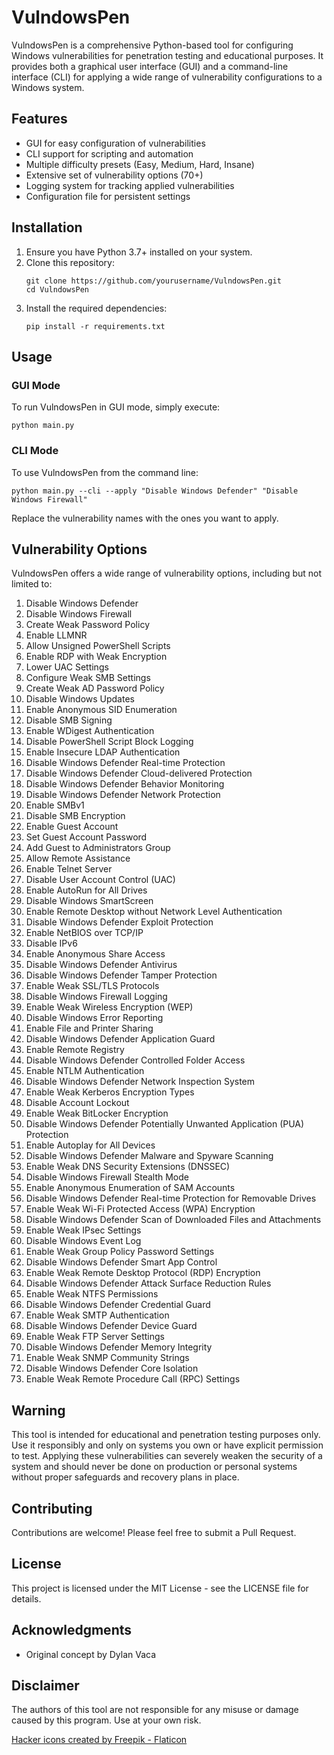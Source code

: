 # VulndowsPen

VulndowsPen is a comprehensive Python-based tool for configuring Windows vulnerabilities for penetration testing and educational purposes. It provides both a graphical user interface (GUI) and a command-line interface (CLI) for applying a wide range of vulnerability configurations to a Windows system.

## Features

- GUI for easy configuration of vulnerabilities
- CLI support for scripting and automation
- Multiple difficulty presets (Easy, Medium, Hard, Insane)
- Extensive set of vulnerability options (70+)
- Logging system for tracking applied vulnerabilities
- Configuration file for persistent settings

## Installation

1. Ensure you have Python 3.7+ installed on your system.
2. Clone this repository:
   ```
   git clone https://github.com/yourusername/VulndowsPen.git
   cd VulndowsPen
   ```
3. Install the required dependencies:
   ```
   pip install -r requirements.txt
   ```

## Usage

### GUI Mode

To run VulndowsPen in GUI mode, simply execute:

```
python main.py
```

### CLI Mode

To use VulndowsPen from the command line:

```
python main.py --cli --apply "Disable Windows Defender" "Disable Windows Firewall"
```

Replace the vulnerability names with the ones you want to apply.

## Vulnerability Options

VulndowsPen offers a wide range of vulnerability options, including but not limited to:

1. Disable Windows Defender
2. Disable Windows Firewall
3. Create Weak Password Policy
4. Enable LLMNR
5. Allow Unsigned PowerShell Scripts
6. Enable RDP with Weak Encryption
7. Lower UAC Settings
8. Configure Weak SMB Settings
9. Create Weak AD Password Policy
10. Disable Windows Updates
11. Enable Anonymous SID Enumeration
12. Disable SMB Signing
13. Enable WDigest Authentication
14. Disable PowerShell Script Block Logging
15. Enable Insecure LDAP Authentication
16. Disable Windows Defender Real-time Protection
17. Disable Windows Defender Cloud-delivered Protection
18. Disable Windows Defender Behavior Monitoring
19. Disable Windows Defender Network Protection
20. Enable SMBv1
21. Disable SMB Encryption
22. Enable Guest Account
23. Set Guest Account Password
24. Add Guest to Administrators Group
25. Allow Remote Assistance
26. Enable Telnet Server
27. Disable User Account Control (UAC)
28. Enable AutoRun for All Drives
29. Disable Windows SmartScreen
30. Enable Remote Desktop without Network Level Authentication
31. Disable Windows Defender Exploit Protection
32. Enable NetBIOS over TCP/IP
33. Disable IPv6
34. Enable Anonymous Share Access
35. Disable Windows Defender Antivirus
36. Disable Windows Defender Tamper Protection
37. Enable Weak SSL/TLS Protocols
38. Disable Windows Firewall Logging
39. Enable Weak Wireless Encryption (WEP)
40. Disable Windows Error Reporting
41. Enable File and Printer Sharing
42. Disable Windows Defender Application Guard
43. Enable Remote Registry
44. Disable Windows Defender Controlled Folder Access
45. Enable NTLM Authentication
46. Disable Windows Defender Network Inspection System
47. Enable Weak Kerberos Encryption Types
48. Disable Account Lockout
49. Enable Weak BitLocker Encryption
50. Disable Windows Defender Potentially Unwanted Application (PUA) Protection
51. Enable Autoplay for All Devices
52. Disable Windows Defender Malware and Spyware Scanning
53. Enable Weak DNS Security Extensions (DNSSEC)
54. Disable Windows Firewall Stealth Mode
55. Enable Anonymous Enumeration of SAM Accounts
56. Disable Windows Defender Real-time Protection for Removable Drives
57. Enable Weak Wi-Fi Protected Access (WPA) Encryption
58. Disable Windows Defender Scan of Downloaded Files and Attachments
59. Enable Weak IPsec Settings
60. Disable Windows Event Log
61. Enable Weak Group Policy Password Settings
62. Disable Windows Defender Smart App Control
63. Enable Weak Remote Desktop Protocol (RDP) Encryption
64. Disable Windows Defender Attack Surface Reduction Rules
65. Enable Weak NTFS Permissions
66. Disable Windows Defender Credential Guard
67. Enable Weak SMTP Authentication
68. Disable Windows Defender Device Guard
69. Enable Weak FTP Server Settings
70. Disable Windows Defender Memory Integrity
71. Enable Weak SNMP Community Strings
72. Disable Windows Defender Core Isolation
73. Enable Weak Remote Procedure Call (RPC) Settings

## Warning

This tool is intended for educational and penetration testing purposes only. Use it responsibly and only on systems you own or have explicit permission to test. Applying these vulnerabilities can severely weaken the security of a system and should never be done on production or personal systems without proper safeguards and recovery plans in place.

## Contributing

Contributions are welcome! Please feel free to submit a Pull Request.

## License

This project is licensed under the MIT License - see the LICENSE file for details.

## Acknowledgments

- Original concept by Dylan Vaca

## Disclaimer

The authors of this tool are not responsible for any misuse or damage caused by this program. Use at your own risk.

<a href="https://www.flaticon.com/free-icons/hacker" title="hacker icons">Hacker icons created by Freepik - Flaticon</a>
